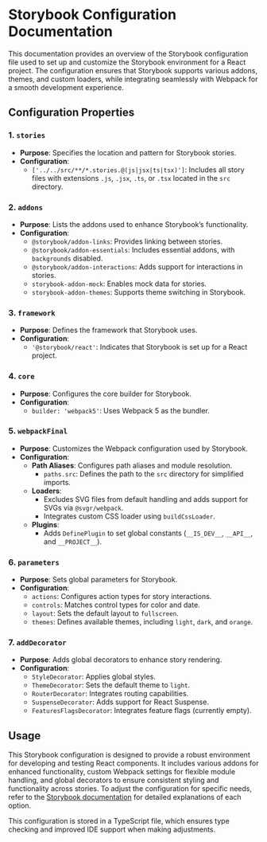 # Storybook Configuration Documentation

This documentation provides an overview of the Storybook configuration file used to set up and customize the Storybook environment for a React project. The configuration ensures that Storybook supports various addons, themes, and custom loaders, while integrating seamlessly with Webpack for a smooth development experience.

## Configuration Properties

### 1. `stories`
- **Purpose**: Specifies the location and pattern for Storybook stories.
- **Configuration**:
    - `['../../src/**/*.stories.@(js|jsx|ts|tsx)']`: Includes all story files with extensions `.js`, `.jsx`, `.ts`, or `.tsx` located in the `src` directory.

### 2. `addons`
- **Purpose**: Lists the addons used to enhance Storybook’s functionality.
- **Configuration**:
    - `@storybook/addon-links`: Provides linking between stories.
    - `@storybook/addon-essentials`: Includes essential addons, with `backgrounds` disabled.
    - `@storybook/addon-interactions`: Adds support for interactions in stories.
    - `storybook-addon-mock`: Enables mock data for stories.
    - `storybook-addon-themes`: Supports theme switching in Storybook.

### 3. `framework`
- **Purpose**: Defines the framework that Storybook uses.
- **Configuration**:
    - `'@storybook/react'`: Indicates that Storybook is set up for a React project.

### 4. `core`
- **Purpose**: Configures the core builder for Storybook.
- **Configuration**:
    - `builder: 'webpack5'`: Uses Webpack 5 as the bundler.

### 5. `webpackFinal`
- **Purpose**: Customizes the Webpack configuration used by Storybook.
- **Configuration**:
    - **Path Aliases**: Configures path aliases and module resolution.
        - `paths.src`: Defines the path to the `src` directory for simplified imports.
    - **Loaders**:
        - Excludes SVG files from default handling and adds support for SVGs via `@svgr/webpack`.
        - Integrates custom CSS loader using `buildCssLoader`.
    - **Plugins**:
        - Adds `DefinePlugin` to set global constants (`__IS_DEV__`, `__API__`, and `__PROJECT__`).

### 6. `parameters`
- **Purpose**: Sets global parameters for Storybook.
- **Configuration**:
    - `actions`: Configures action types for story interactions.
    - `controls`: Matches control types for color and date.
    - `layout`: Sets the default layout to `fullscreen`.
    - `themes`: Defines available themes, including `light`, `dark`, and `orange`.

### 7. `addDecorator`
- **Purpose**: Adds global decorators to enhance story rendering.
- **Configuration**:
    - `StyleDecorator`: Applies global styles.
    - `ThemeDecorator`: Sets the default theme to `light`.
    - `RouterDecorator`: Integrates routing capabilities.
    - `SuspenseDecorator`: Adds support for React Suspense.
    - `FeaturesFlagsDecorator`: Integrates feature flags (currently empty).

## Usage

This Storybook configuration is designed to provide a robust environment for developing and testing React components. It includes various addons for enhanced functionality, custom Webpack settings for flexible module handling, and global decorators to ensure consistent styling and functionality across stories. To adjust the configuration for specific needs, refer to the [Storybook documentation](https://storybook.js.org/docs/react/configure/overview) for detailed explanations of each option.

This configuration is stored in a TypeScript file, which ensures type checking and improved IDE support when making adjustments.
